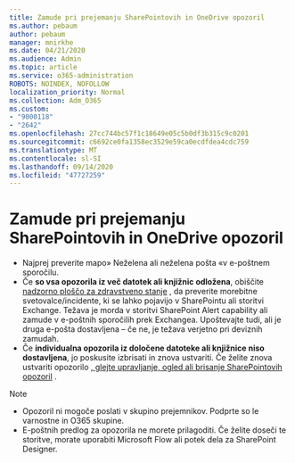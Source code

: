 ```yaml
---
title: Zamude pri prejemanju SharePointovih in OneDrive opozoril
ms.author: pebaum
author: pebaum
manager: mnirkhe
ms.date: 04/21/2020
ms.audience: Admin
ms.topic: article
ms.service: o365-administration
ROBOTS: NOINDEX, NOFOLLOW
localization_priority: Normal
ms.collection: Adm_O365
ms.custom:
- "9000118"
- "2642"
ms.openlocfilehash: 27cc744bc57f1c18649e05c5b0df3b315c9c0201
ms.sourcegitcommit: c6692ce0fa1358ec3529e59ca0ecdfdea4cdc759
ms.translationtype: MT
ms.contentlocale: sl-SI
ms.lasthandoff: 09/14/2020
ms.locfileid: "47727259"
---
```

# <a name="delays-in-receiving-sharepoint-and-onedrive-alerts"></a>Zamude pri prejemanju SharePointovih in OneDrive opozoril

- Najprej preverite mapo» Neželena ali neželena pošta «v e-poštnem sporočilu.
- Če **so vsa opozorila iz več datotek ali knjižnic odložena**, obiščite [nadzorno ploščo za zdravstveno stanje](https://portal.office.com/adminportal/home?ref=/servicehealth) , da preverite morebitne svetovalce/incidente, ki se lahko pojavijo v SharePointu ali storitvi Exchange. Težava je morda v storitvi SharePoint Alert capability ali zamude v e-poštnih sporočilih prek Exchangea. Upoštevajte tudi, ali je druga e-pošta dostavljena – če ne, je težava verjetno pri deviznih zamudah.
- Če **individualna opozorila iz določene datoteke ali knjižnice niso dostavljena**, jo poskusite izbrisati in znova ustvariti. Če želite znova ustvariti opozorilo [, glejte upravljanje, ogled ali brisanje SharePointovih opozoril](https://support.microsoft.com/office/99dfb19c-9a90-4a8c-aba1-aa8c8afb0de2) .

> [!NOTE]
> - Opozoril ni mogoče poslati v skupino prejemnikov. Podprte so le varnostne in O365 skupine.
> - E-poštnih predlog za opozorila ne morete prilagoditi. Če želite doseči te storitve, morate uporabiti Microsoft Flow ali potek dela za SharePoint Designer.
